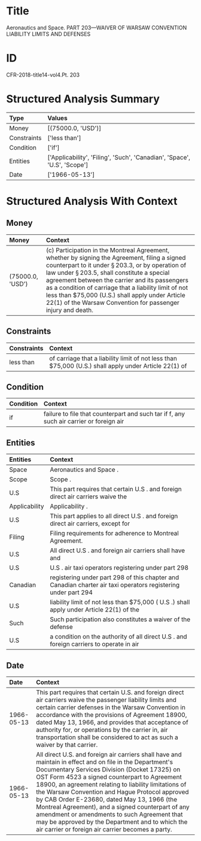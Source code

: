 # Title

 Aeronautics and Space. PART 203—WAIVER OF WARSAW CONVENTION LIABILITY LIMITS AND DEFENSES


# ID

 CFR-2018-title14-vol4.Pt. 203


# Structured Analysis Summary

| Type        | Values                                                                   |
|:------------|:-------------------------------------------------------------------------|
| Money       | [(75000.0, 'USD')]                                                       |
| Constraints | ['less than']                                                            |
| Condition   | ['if']                                                                   |
| Entities    | ['Applicability', 'Filing', 'Such', 'Canadian', 'Space', 'U.S', 'Scope'] |
| Date        | ['1966-05-13']                                                           |


# Structured Analysis With Context

 


## Money

| Money            | Context                                                                                                                                                                                                                                                                                                                                                                                                                                            |
|:-----------------|:---------------------------------------------------------------------------------------------------------------------------------------------------------------------------------------------------------------------------------------------------------------------------------------------------------------------------------------------------------------------------------------------------------------------------------------------------|
| (75000.0, 'USD') | (c) Participation in the Montreal Agreement, whether by signing the Agreement, filing a signed counterpart to it under &#167;&#8201;203.3, or by operation of law under &#167;&#8201;203.5, shall constitute a special agreement between the carrier and its passengers as a condition of carriage that a liability limit of not less than $75,000 (U.S.) shall apply under Article 22(1) of the Warsaw Convention for passenger injury and death. |


## Constraints

| Constraints   | Context                                                                                               |
|:--------------|:------------------------------------------------------------------------------------------------------|
| less than     | of carriage that a liability limit of not less than $75,000 (U.S.) shall apply under Article 22(1) of |


## Condition

| Condition   | Context                                                                                 |
|:------------|:----------------------------------------------------------------------------------------|
| if          | failure to file that counterpart and such tar if f, any such air carrier or foreign air |


## Entities

| Entities      | Context                                                                                                       |
|:--------------|:--------------------------------------------------------------------------------------------------------------|
| Space         | Aeronautics and  Space .                                                                                      |
| Scope         | Scope .                                                                                                       |
| U.S           | This part requires that certain  U.S . and foreign direct air carriers waive the                              |
| Applicability | Applicability .                                                                                               |
| U.S           | This part applies to all direct  U.S . and foreign direct air carriers, except for                            |
| Filing        | Filing  requirements for adherence to Montreal Agreement.                                                     |
| U.S           | All direct  U.S . and foreign air carriers shall have and                                                     |
| U.S           | U.S . air taxi operators registering under part 298                                                           |
| Canadian      | registering under part 298 of this chapter and Canadian charter air taxi operators registering under part 294 |
| U.S           | liability limit of not less than $75,000 ( U.S .) shall apply under Article 22(1) of the                      |
| Such          | Such participation also constitutes a waiver of the defense                                                   |
| U.S           | a condition on the authority of all direct U.S . and foreign carriers to operate in air                       |


## Date

| Date       | Context                                                                                                                                                                                                                                                                                                                                                                                                                                                                                                                                                                        |
|:-----------|:-------------------------------------------------------------------------------------------------------------------------------------------------------------------------------------------------------------------------------------------------------------------------------------------------------------------------------------------------------------------------------------------------------------------------------------------------------------------------------------------------------------------------------------------------------------------------------|
| 1966-05-13 | This part requires that certain U.S. and foreign direct air carriers waive the passenger liability limits and certain carrier defenses in the Warsaw Convention in accordance with the provisions of Agreement 18900, dated May 13, 1966, and provides that acceptance of authority for, or operations by the carrier in, air transportation shall be considered to act as such a waiver by that carrier.                                                                                                                                                                      |
| 1966-05-13 | All direct U.S. and foreign air carriers shall have and maintain in effect and on file in the Department's Documentary Services Division (Docket 17325) on OST Form 4523 a signed counterpart to Agreement 18900, an agreement relating to liability limitations of the Warsaw Convention and Hague Protocol approved by CAB Order E-23680, dated May 13, 1966 (the Montreal Agreement), and a signed counterpart of any amendment or amendments to such Agreement that may be approved by the Department and to which the air carrier or foreign air carrier becomes a party. |


